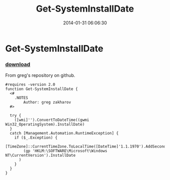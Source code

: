 ﻿---
pid:            4863
poster:         Janny
title:          Get-SystemInstallDate
date:           2014-01-31 06:06:30
format:         posh
parent:         0
parent:         0

---

# Get-SystemInstallDate

### [download](4863.ps1)

From greg's repository on github.

```posh
#requires -version 2.0
function Get-SystemInstallDate {
  <#
    .NOTES
        Author: greg zakharov
  #>
  
  try {
    ([wmi]'').ConvertToDateTime((gwmi Win32_OperatingSystem).InstallDate)
  }
  catch [Management.Automation.RuntimeException] {
    if ($_.Exception) {
      [TimeZone]::CurrentTimeZone.ToLocalTime([DateTime]'1.1.1970').AddSeconds(
        (gp 'HKLM:\SOFTWARE\Microsoft\Windows NT\CurrentVersion').InstallDate
      )
    }
  }
}
```
